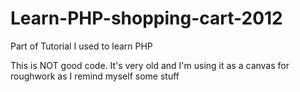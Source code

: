 Learn-PHP-shopping-cart-2012
============================

Part of Tutorial I used to learn PHP 


This is NOT good code. It's very old and I'm using it as a canvas for roughwork as I remind myself some stuff
